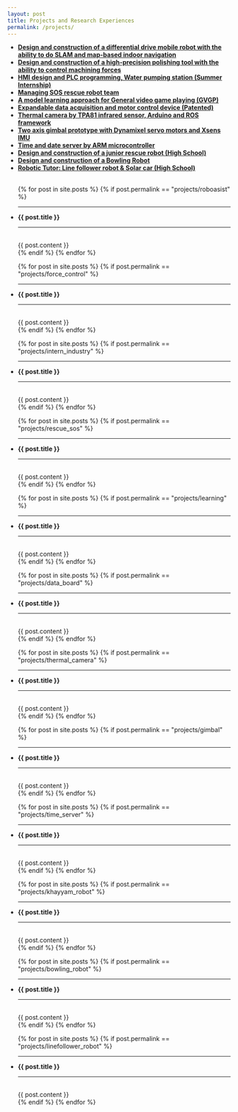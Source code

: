 ```yaml
---
layout: post
title: Projects and Research Experiences
permalink: /projects/
---
```

<ul>

  <li><strong><a href="#roboasist">Design and construction of a differential drive mobile robot with the ability to do SLAM and map-based indoor navigation</a></strong></li>
  <li><strong><a href="#force_control">Design and construction of a high-precision polishing tool with the ability to control machining forces</a></strong></li>
  <li><strong><a href="#intern_industry">HMI design and PLC programming, Water pumping station (Summer Internship)</a></strong></li>
  <li><strong><a href="#rescue_sos">Managing SOS rescue robot team</a></strong></li>
  <li><strong><a href="#learning">A model learning approach for General video game playing (GVGP)</a></strong></li>
  <li><strong><a href="#data_board">Expandable data acquisition and motor control device (Patented)</a></strong></li>
  <li><strong><a href="#thermal_camera">Thermal camera by TPA81 infrared sensor, Arduino and ROS framework</a></strong></li>
  <li><strong><a href="#gimbal">Two axis gimbal prototype with Dynamixel servo motors and Xsens IMU</a></strong></li>
  <li><strong><a href="#time_server">Time and date server by ARM microcontroller</a></strong></li>
  <li><strong><a href="#khayyam_robot">Design and construction of a junior rescue robot (High School)</a></strong></li>
  <li><strong><a href="#bowling">Design and construction of a Bowling Robot</a></strong></li>
  <li><strong><a href="#linefollower">Robotic Tutor: Line follower robot & Solar car (High School)</a></strong></li>

  <br>
</ul>

<ul>
  {% for post in site.posts %}
    {% if post.permalink == "projects/roboasist" %}
      <li>
        <hr> <strong id="roboasist"> {{ post.title }} </strong> <hr>
        <br>
        {{ post.content }}
        <br>
      </li>
    {% endif %}
  {% endfor %}

  {% for post in site.posts %}
    {% if post.permalink == "projects/force_control" %}
      <li>
        <hr> <strong id="force_control">{{ post.title }} </strong> <hr>
        <br>
        {{ post.content }}
        <br>
      </li>
    {% endif %}
  {% endfor %}

  {% for post in site.posts %}
    {% if post.permalink == "projects/intern_industry" %}
      <li>
        <hr> <strong id="intern_industry">{{ post.title }} </strong> <hr>
        <br>
        {{ post.content }}
        <br>
      </li>
    {% endif %}
  {% endfor %}

  {% for post in site.posts %}
    {% if post.permalink == "projects/rescue_sos" %}
      <li>
        <hr> <strong id="rescue_sos">{{ post.title }} </strong> <hr>
        <br>
        {{ post.content }}
        <br>
      </li>
    {% endif %}
  {% endfor %}

  {% for post in site.posts %}
    {% if post.permalink == "projects/learning" %}
      <li>
        <hr> <strong id="learning">{{ post.title }} </strong> <hr>
        <br>
        {{ post.content }}
        <br>
      </li>
    {% endif %}
  {% endfor %}

  {% for post in site.posts %}
    {% if post.permalink == "projects/data_board" %}
      <li>
        <hr> <strong id="data_board">{{ post.title }} </strong> <hr>
        <br>
        {{ post.content }}
        <br>
      </li>
    {% endif %}
  {% endfor %}

  {% for post in site.posts %}
    {% if post.permalink == "projects/thermal_camera" %}
      <li>
        <hr> <strong id="thermal_camera">{{ post.title }} </strong> <hr>
        <br>
        {{ post.content }}
        <br>
      </li>
    {% endif %}
  {% endfor %}

  {% for post in site.posts %}
    {% if post.permalink == "projects/gimbal" %}
      <li>
        <hr> <strong id="gimbal">{{ post.title }} </strong> <hr>
        <br>
        {{ post.content }}
        <br>
      </li>
    {% endif %}
  {% endfor %}

  {% for post in site.posts %}
    {% if post.permalink == "projects/time_server" %}
      <li>
        <hr> <strong id="time_server">{{ post.title }} </strong> <hr>
        <br>
        {{ post.content }}
        <br>
      </li>
    {% endif %}
  {% endfor %}

  {% for post in site.posts %}
    {% if post.permalink == "projects/khayyam_robot" %}
      <li>
        <hr> <strong id="khayyam_robot">{{ post.title }} </strong> <hr>
        <br>
        {{ post.content }}
        <br>
      </li>
    {% endif %}
  {% endfor %}

  {% for post in site.posts %}
    {% if post.permalink == "projects/bowling_robot" %}
      <li>
        <hr> <strong id="bowling">{{ post.title }} </strong> <hr>
        <br>
        {{ post.content }}
        <br>
      </li>
    {% endif %}
  {% endfor %}

  {% for post in site.posts %}
    {% if post.permalink == "projects/linefollower_robot" %}
      <li>
        <hr> <strong id="linefollower">{{ post.title }} </strong> <hr>
        <br>
        {{ post.content }}
        <br>
      </li>
    {% endif %}
  {% endfor %}

</ul>

<script>
  (function(i,s,o,g,r,a,m){i['GoogleAnalyticsObject']=r;i[r]=i[r]||function(){
  (i[r].q=i[r].q||[]).push(arguments)},i[r].l=1*new Date();a=s.createElement(o),
  m=s.getElementsByTagName(o)[0];a.async=1;a.src=g;m.parentNode.insertBefore(a,m)
  })(window,document,'script','https://www.google-analytics.com/analytics.js','ga');

  ga('create', 'UA-83932428-1', 'auto');
  ga('send', 'pageview');

</script>
